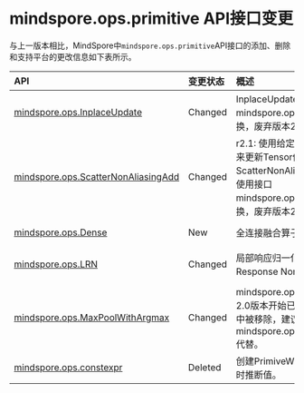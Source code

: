 # mindspore.ops.primitive API接口变更

与上一版本相比，MindSpore中`mindspore.ops.primitive`API接口的添加、删除和支持平台的更改信息如下表所示。

|API|变更状态|概述|支持平台|类别
|:----|:----|:----|:----|:----
[mindspore.ops.InplaceUpdate](https://mindspore.cn/docs/zh-CN/r2.2/api_python/ops/mindspore.ops.InplaceUpdate.html#mindspore.ops.InplaceUpdate)|Changed|InplaceUpdate接口已废弃，请使用接口 mindspore.ops.InplaceUpdateV2 替换，废弃版本2.0。|r2.1:  => r2.2: Ascend/GPU/CPU|Array操作
[mindspore.ops.ScatterNonAliasingAdd](https://mindspore.cn/docs/zh-CN/r2.2/api_python/ops/mindspore.ops.ScatterNonAliasingAdd.html#mindspore.ops.ScatterNonAliasingAdd)|Changed|r2.1: 使用给定值通过加法操作和输入索引来更新Tensor值。 => r2.2: ScatterNonAliasingAdd接口已废弃，请使用接口 mindspore.ops.TensorScatterAdd 替换，废弃版本2.1。|r2.1:  => r2.2: Ascend/GPU/CPU|Parameter操作算子
[mindspore.ops.Dense](https://mindspore.cn/docs/zh-CN/r2.2/api_python/ops/mindspore.ops.Dense.html#mindspore.ops.Dense)|New|全连接融合算子。|r2.1: r2.2: Ascend/GPU/CPU|神经网络
[mindspore.ops.LRN](https://mindspore.cn/docs/zh-CN/r2.2/api_python/ops/mindspore.ops.LRN.html#mindspore.ops.LRN)|Changed|局部响应归一化操作LRN(Local Response Normalization)。|r2.1: Ascend/GPU/CPU => r2.2: GPU/CPU|神经网络
[mindspore.ops.MaxPoolWithArgmax](https://mindspore.cn/docs/zh-CN/r2.2/api_python/ops/mindspore.ops.MaxPoolWithArgmax.html#mindspore.ops.MaxPoolWithArgmax)|Changed|mindspore.ops.MaxPoolWithArgmax 从2.0版本开始已被弃用，并将在未来版本中被移除，建议使用 mindspore.ops.MaxPoolWithArgmaxV2 代替。|r2.1:  => r2.2: Ascend/GPU/CPU|神经网络
[mindspore.ops.constexpr](https://mindspore.cn/docs/zh-CN/r2.1/api_python/ops/mindspore.ops.constexpr.html#mindspore.ops.constexpr)|Deleted|创建PrimiveWithInfer算子，用于在编译时推断值。||装饰器
